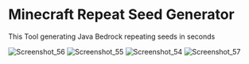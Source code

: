 # Minecraft Repeat Seed Generator
This Tool generating Java Bedrock repeating seeds in seconds

![Screenshot_56](https://github.com/MZEEN2424/MinecraftRepeatSeedGenerator/assets/81810938/2e442f0d-9df3-4627-b3ed-ec31c18e0718)
![Screenshot_55](https://github.com/MZEEN2424/MinecraftRepeatSeedGenerator/assets/81810938/6e595c63-a88b-4cdd-94c9-b8a086e0ef96)
![Screenshot_54](https://github.com/MZEEN2424/MinecraftRepeatSeedGenerator/assets/81810938/dcd0bc84-35b3-4975-a01c-9055e3ef8bb2)
![Screenshot_57](https://github.com/MZEEN2424/MinecraftRepeatSeedGenerator/assets/81810938/702f425c-5ea5-4442-83b6-3c896043e097)

